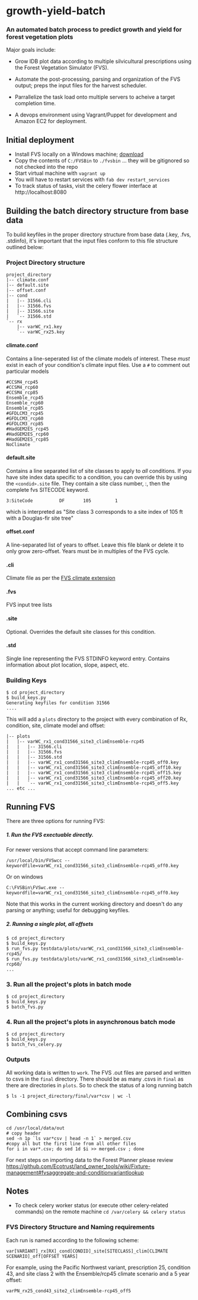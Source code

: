 # growth-yield-batch

### An automated batch process to predict growth and yield for forest vegetation plots

Major goals include:

* Grow IDB plot data according to multiple silvicultural prescriptions using the Forest Vegetation Simulator (FVS).

* Automate the post-processing, parsing and organization of the FVS output; preps the input files for the harvest scheduler.

* Parrallelize the task load onto multiple servers to acheive a target completion time.

* A devops environment using Vagrant/Puppet for development and Amazon EC2 for deployment.


## Initial deployment

* Install FVS locally on a Windows machine; [download](http://www.fs.fed.us/fmsc/fvs/software/complete.shtml)
* Copy the contents of `C:/FVSBin` to `./fvsbin` ... they will be gitignored so not checked into the repo
* Start virtual machine with `vagrant up`
* You will have to restart services with `fab dev restart_services`
* To track status of tasks, visit the celery flower interface at http://localhost:8080


## Building the batch directory structure from base data

To build keyfiles in the proper directory structure from base data (.key, .fvs, .stdinfo), 
it's important that the input files conform to this file structure outlined below: 

### Project Directory structure
```
project_directory
|-- climate.conf
|-- default.site
|-- offset.conf
|-- cond
|   |-- 31566.cli
|   |-- 31566.fvs
|   |-- 31566.site
|   `-- 31566.std
`-- rx
    |-- varWC_rx1.key
    `-- varWC_rx25.key

```

#### climate.conf
Contains a line-seperated list of the climate models of interest. 
These *must* exist in each of your condition's climate input files.
Use a `#` to comment out particular models

```
#CCSM4_rcp45
#CCSM4_rcp60
#CCSM4_rcp85
Ensemble_rcp45
Ensemble_rcp60
Ensemble_rcp85
#GFDLCM3_rcp45
#GFDLCM3_rcp60
#GFDLCM3_rcp85
#HadGEM2ES_rcp45
#HadGEM2ES_rcp60
#HadGEM2ES_rcp85
NoClimate
```

#### default.site
Contains a line separated list of site classes to apply to *all* conditions. 
If you have site index data specific to a condition, you can override this 
by using the `<condid>.site` file. They contain a site class number, :, then
the complete fvs SITECODE keyword. 

```
3:SiteCode          DF       105         1
```
which is interpreted as "Site class 3 corresponds to a site index of 105 ft with a Douglas-fir site tree"

#### offset.conf
A line-separated list of years to offset. Leave this file blank or delete it to
only grow zero-offset. Years must be in multiples of the FVS cycle.

#### <condid>.cli

Climate file as per the [FVS climate extension](http://www.fs.fed.us/fmsc/fvs/whatis/climate-fvs.shtml)

#### <condid>.fvs

FVS input tree lists

#### <condid>.site

Optional. Overrides the default site classes for this condition.

#### <condid>.std

Single line representing the FVS STDINFO keyword entry. Contains information about
plot location, slope, aspect, etc.

### Building Keys

```
$ cd project_directory
$ build_keys.py
Generating keyfiles for condition 31566
....
```

This will add a `plots` directory to the project with every combination of 
Rx, condition, site, climate model and offset:
```
|-- plots
|   |-- varWC_rx1_cond31566_site3_climEnsemble-rcp45
|   |   |-- 31566.cli
|   |   |-- 31566.fvs
|   |   |-- 31566.std
|   |   |-- varWC_rx1_cond31566_site3_climEnsemble-rcp45_off0.key
|   |   |-- varWC_rx1_cond31566_site3_climEnsemble-rcp45_off10.key
|   |   |-- varWC_rx1_cond31566_site3_climEnsemble-rcp45_off15.key
|   |   |-- varWC_rx1_cond31566_site3_climEnsemble-rcp45_off20.key
|   |   `-- varWC_rx1_cond31566_site3_climEnsemble-rcp45_off5.key
... etc ...
```

## Running FVS

There are three options for running FVS:

##### 1. Run the FVS exectuable directly. 
For newer versions that accept command line
parameters:
```
/usr/local/bin/FVSwcc --keywordfile=varWC_rx1_cond31566_site3_climEnsemble-rcp45_off0.key
```
Or on windows
```
C:\FVSBin\FVSwc.exe --keywordfile=varWC_rx1_cond31566_site3_climEnsemble-rcp45_off0.key
```
Note that this works in the current working directory and doesn't do any parsing or anything; useful for debugging keyfiles.

##### 2. Running a single plot, all offsets 


```
$ cd project_directory
$ build_keys.py
$ run_fvs.py testdata/plots/varWC_rx1_cond31566_site3_climEnsemble-rcp45/
$ run_fvs.py testdata/plots/varWC_rx1_cond31566_site3_climEnsemble-rcp60/
...
```


### 3. Run all the project's plots in batch mode 

```
$ cd project_directory
$ build_keys.py
$ batch_fvs.py
```

### 4. Run all the project's plots in asynchronous batch mode

```
$ cd project_directory
$ build_keys.py
$ batch_fvs_celery.py
```

### Outputs 
All working data is written to `work`. The FVS .out files are parsed and 
written to csvs in the `final` directory. There should be as many .csvs in `final`
as there are directories in `plots`. So to check the status of a long running batch

```
$ ls -1 project_directory/final/var*csv | wc -l
```

## Combining csvs

```
cd /usr/local/data/out
# copy header
sed -n 1p `ls var*csv | head -n 1` > merged.csv
#copy all but the first line from all other files
for i in var*.csv; do sed 1d $i >> merged.csv ; done
```

For next steps on importing data to the Forest Planner
please review https://github.com/Ecotrust/land_owner_tools/wiki/Fixture-management#fvsaggregate-and-conditionvariantlookup

## Notes

* To check celery worker status (or execute other celery-related commands) on the remote machine `cd /var/celery && celery status`


### FVS Directory Structure and Naming requirements

Each run is named according to the following scheme:
```
var[VARIANT]_rx[RX]_cond[CONDID]_site[SITECLASS]_clim[CLIMATE SCENARIO]_off[OFFSET YEARS]
```

For example, using the Pacific Northwest variant, prescription 25, condition 43, and site class 2 with the Ensemble/rcp45 climate scenario and a 5 year offset:
```
varPN_rx25_cond43_site2_climEnsemble-rcp45_off5
```